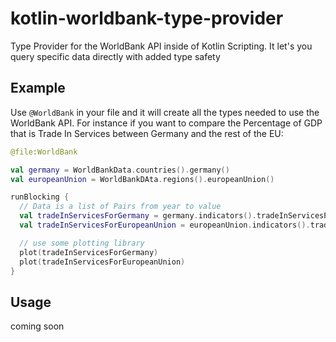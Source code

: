 # kotlin-worldbank-type-provider
Type Provider for the WorldBank API inside of Kotlin Scripting. It let's you query specific data directly with added type safety

## Example

Use `@WorldBank` in your file and it will create all the types needed to use the WorldBank API. 
For instance if you want to compare the Percentage of GDP that is Trade In Services between Germany and the rest of the EU:

```kotlin
@file:WorldBank

val germany = WorldBankData.countries().germany()
val europeanUnion = WorldBankDAta.regions().europeanUnion()

runBlocking {
  // Data is a list of Pairs from year to value
  val tradeInServicesForGermany = germany.indicators().tradeInServicesPercentageOfGdp() // List<Pair<Int, Double>>
  val tradeInServicesForEuropeanUnion = europeanUnion.indicators().tradeInServicesPercentageOfGdp() // List<Pair<Int, Double>>

  // use some plotting library
  plot(tradeInServicesForGermany)
  plot(tradeInServicesForEuropeanUnion)
}
```

## Usage

coming soon
